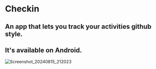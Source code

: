 # Checkin

## An app that lets you track your activities github style.

## It's available on Android.



![Screenshot_20240815_212023](https://github.com/user-attachments/assets/d1141da5-49f9-42c7-85b2-e35c1f87a904)
